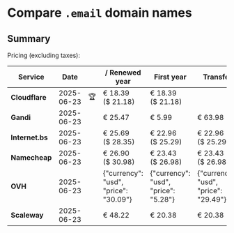 # Compare `.email` domain names

## Summary

Pricing (excluding taxes):

| Service | Date |  | / Renewed year | First year | Transfer | Restoration |
|--|--|--|--|--|--|--|
| **Cloudflare** | 2025-06-23 | 🏆 | € 18.39<br>($ 21.18) | € 18.39<br>($ 21.18) |  |  |
| **Gandi** | 2025-06-23 |  | € 25.47 | € 5.99 | € 63.98 | € 96.18 |
| **Internet.bs** | 2025-06-23 |  | € 25.69<br>($ 28.35) | € 22.96<br>($ 25.29) | € 22.96<br>($ 25.29) | € 217.39<br>($ 239.55) |
| **Namecheap** | 2025-06-23 |  | € 26.90<br>($ 30.98) | € 23.43<br>($ 26.98) | € 23.43<br>($ 26.98) |  |
| **OVH** | 2025-06-23 |  | {"currency": "usd", "price": "30.09"} | {"currency": "usd", "price": "5.28"} | {"currency": "usd", "price": "29.49"} |  |
| **Scaleway** | 2025-06-23 |  | € 48.22 | € 20.38 | € 20.38 | € 49.99 |
